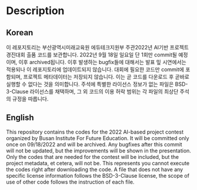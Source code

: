 # Description
## Korean
이 레포지토리는 부산광역시미래교육원 에듀테크지원부 주관2022년 AI기반 프로젝트 경진대회 출품 코드를 보관합니다.
2022년 9월 18일 일요일 단 1회만 commit될 예정이며, 이후 archived됩니다.
이후 발생하는 bugfix들에 대해서는 발표 밒 시연에서는 적용되나 이 레포지토리에 업데이트되지 않습니다.
대회에 필요한 코드만 commit에 포함되며, 프로젝트 메타데이터는 저장되지 않습니다.
이는 곧 코드를 다운로드 후 곧바로 실행할 수 없다는 것을 의미합니다.
주석에 특별한 라이선스 정보가 없는 파일은 BSD-3-Clause 라이선스를 채택하며,
그 외 코드의 이용 허락 범위는 각 파일의 최상단 주석의 규정을 따릅니다.

## English
This repository contains the codes for the 2022 AI-based project contest organized by Busan Institute For Future Education.
It will be committed only once on 09/18/2022 and will be archived.
Any bugfixes after this commit will not be updated, but the improvements will be shown in the presentation.
Only the codes that are needed for the contest will be included, but the project metadata, et cetera, will not be.
This represents you cannot execute the codes right after downloading the code.
A file that does not have any specific license information follows the BSD-3-Clause license,
the scope of use of other code follows the instruction of each file.
